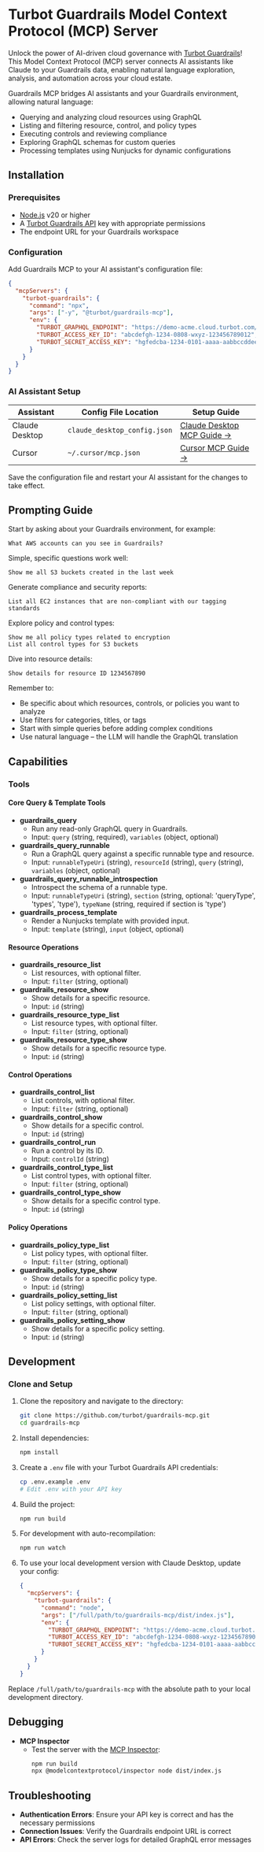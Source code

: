 # Turbot Guardrails Model Context Protocol (MCP) Server

Unlock the power of AI-driven cloud governance with [Turbot Guardrails](https://turbot.com/guardrails)! This Model Context Protocol (MCP) server connects AI assistants like Claude to your Guardrails data, enabling natural language exploration, analysis, and automation across your cloud estate.

Guardrails MCP bridges AI assistants and your Guardrails environment, allowing natural language:
- Querying and analyzing cloud resources using GraphQL
- Listing and filtering resource, control, and policy types
- Executing controls and reviewing compliance
- Exploring GraphQL schemas for custom queries
- Processing templates using Nunjucks for dynamic configurations

## Installation

### Prerequisites

- [Node.js](https://nodejs.org/) v20 or higher
- A [Turbot Guardrails API](https://turbot.com/guardrails/docs/guides/using-guardrails/iam/access-keys#generate-a-new-guardrails-api-access-key) key with appropriate permissions
- The endpoint URL for your Guardrails workspace

### Configuration

Add Guardrails MCP to your AI assistant's configuration file:

```json
{
  "mcpServers": {
    "turbot-guardrails": {
      "command": "npx",
      "args": ["-y", "@turbot/guardrails-mcp"],
      "env": {
        "TURBOT_GRAPHQL_ENDPOINT": "https://demo-acme.cloud.turbot.com/api/latest/graphql",
        "TURBOT_ACCESS_KEY_ID": "abcdefgh-1234-0808-wxyz-123456789012",
        "TURBOT_SECRET_ACCESS_KEY": "hgfedcba-1234-0101-aaaa-aabbccddee00"
      }
    }
  }
}
```

### AI Assistant Setup

| Assistant        | Config File Location           | Setup Guide |
|-----------------|-------------------------------|-------------|
| Claude Desktop  | `claude_desktop_config.json`   | [Claude Desktop MCP Guide →](https://modelcontextprotocol.io/quickstart/user) |
| Cursor          | `~/.cursor/mcp.json`           | [Cursor MCP Guide →](https://docs.cursor.com/context/model-context-protocol) |

Save the configuration file and restart your AI assistant for the changes to take effect.

## Prompting Guide

Start by asking about your Guardrails environment, for example:
```
What AWS accounts can you see in Guardrails?
```

Simple, specific questions work well:
```
Show me all S3 buckets created in the last week
```

Generate compliance and security reports:
```
List all EC2 instances that are non-compliant with our tagging standards
```

Explore policy and control types:
```
Show me all policy types related to encryption
List all control types for S3 buckets
```

Dive into resource details:
```
Show details for resource ID 1234567890
```

Remember to:
- Be specific about which resources, controls, or policies you want to analyze
- Use filters for categories, titles, or tags
- Start with simple queries before adding complex conditions
- Use natural language – the LLM will handle the GraphQL translation

## Capabilities

### Tools

#### Core Query & Template Tools
- **guardrails_query**
  - Run any read-only GraphQL query in Guardrails.
  - Input: `query` (string, required), `variables` (object, optional)
- **guardrails_query_runnable**
  - Run a GraphQL query against a specific runnable type and resource.
  - Input: `runnableTypeUri` (string), `resourceId` (string), `query` (string), `variables` (object, optional)
- **guardrails_query_runnable_introspection**
  - Introspect the schema of a runnable type.
  - Input: `runnableTypeUri` (string), `section` (string, optional: 'queryType', 'types', 'type'), `typeName` (string, required if section is 'type')
- **guardrails_process_template**
  - Render a Nunjucks template with provided input.
  - Input: `template` (string), `input` (object, optional)

#### Resource Operations
- **guardrails_resource_list**
  - List resources, with optional filter.
  - Input: `filter` (string, optional)
- **guardrails_resource_show**
  - Show details for a specific resource.
  - Input: `id` (string)
- **guardrails_resource_type_list**
  - List resource types, with optional filter.
  - Input: `filter` (string, optional)
- **guardrails_resource_type_show**
  - Show details for a specific resource type.
  - Input: `id` (string)

#### Control Operations
- **guardrails_control_list**
  - List controls, with optional filter.
  - Input: `filter` (string, optional)
- **guardrails_control_show**
  - Show details for a specific control.
  - Input: `id` (string)
- **guardrails_control_run**
  - Run a control by its ID.
  - Input: `controlId` (string)
- **guardrails_control_type_list**
  - List control types, with optional filter.
  - Input: `filter` (string, optional)
- **guardrails_control_type_show**
  - Show details for a specific control type.
  - Input: `id` (string)

#### Policy Operations
- **guardrails_policy_type_list**
  - List policy types, with optional filter.
  - Input: `filter` (string, optional)
- **guardrails_policy_type_show**
  - Show details for a specific policy type.
  - Input: `id` (string)
- **guardrails_policy_setting_list**
  - List policy settings, with optional filter.
  - Input: `filter` (string, optional)
- **guardrails_policy_setting_show**
  - Show details for a specific policy setting.
  - Input: `id` (string)

## Development

### Clone and Setup

1. Clone the repository and navigate to the directory:
   ```sh
   git clone https://github.com/turbot/guardrails-mcp.git
   cd guardrails-mcp
   ```
2. Install dependencies:
   ```sh
   npm install
   ```
3. Create a `.env` file with your Turbot Guardrails API credentials:
   ```sh
   cp .env.example .env
   # Edit .env with your API key
   ```
4. Build the project:
   ```sh
   npm run build
   ```
5. For development with auto-recompilation:
   ```sh
   npm run watch
   ```
6. To use your local development version with Claude Desktop, update your config:
   ```json
   {
     "mcpServers": {
       "turbot-guardrails": {
         "command": "node",
         "args": ["/full/path/to/guardrails-mcp/dist/index.js"],
         "env": {
           "TURBOT_GRAPHQL_ENDPOINT": "https://demo-acme.cloud.turbot.com/api/latest/graphql",
           "TURBOT_ACCESS_KEY_ID": "abcdefgh-1234-0808-wxyz-123456789012",
           "TURBOT_SECRET_ACCESS_KEY": "hgfedcba-1234-0101-aaaa-aabbccddee00"
         }
       }
     }
   }
   ```

Replace `/full/path/to/guardrails-mcp` with the absolute path to your local development directory.

## Debugging

- **MCP Inspector**
  - Test the server with the [MCP Inspector](https://modelcontextprotocol.io/docs/tools/inspector):
    ```sh
    npm run build
    npx @modelcontextprotocol/inspector node dist/index.js
    ```

## Troubleshooting

- **Authentication Errors**: Ensure your API key is correct and has the necessary permissions
- **Connection Issues**: Verify the Guardrails endpoint URL is correct
- **API Errors**: Check the server logs for detailed GraphQL error messages
